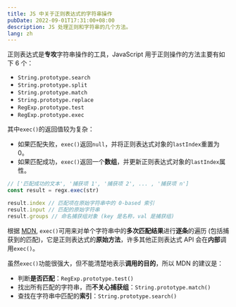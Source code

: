 ```yaml
---
title: JS 中关于正则表达式的字符串操作
pubDate: 2022-09-01T17:31:00+08:00
description: JS 处理正则和字符串的几个方法。
lang: zh
---
```


正则表达式是**专攻**字符串操作的工具，JavaScript 用于正则操作的方法主要有如下 6 个：

- `String.prototype.search`
- `String.prototype.split`
- `String.prototype.match`
- `String.prototype.replace`
- `RegExp.prototype.test`
- `RegExp.prototype.exec`

其中`exec()`的返回值较为复杂：

- 如果匹配失败，`exec()`返回`null`，并将正则表达式对象的`lastIndex`重置为 0。
- 如果匹配成功，`exec()`返回一个**数组**，并更新正则表达式对象的`lastIndex`属性。

```ts
// ['匹配成功的文本', '捕获项 1', '捕获项 2', ... , '捕获项 n']
const result = regx.exec(str)

result.index // 匹配项在原始字符串中的 0-based 索引
result.input // 匹配的原始字符串
result.groups // 命名捕获组对象 (key 是名称，val 是捕获组)
```

根据 [MDN](https://developer.mozilla.org/zh-CN/docs/Web/JavaScript/Reference/Global_Objects/RegExp/exec),
`exec()`可用来对单个字符串中的**多次匹配结果**进行**逐条**的遍历 (包括捕获到的匹配)，它是正则表达式的**原始方法**，许多其他正则表达式 API 会在**内部**调用`exec()`。

虽然`exec()`功能很强大，但不能清楚地表示**调用的目的**，所以 MDN 的建议是：

- 判断**是否匹配**：`RegExp.prototype.test()`
- 找出所有匹配的字符串，而**不关心捕获组**：`String.prototype.match()`
- 查找在字符串中匹配的**索引**：`String.prototype.search()`

